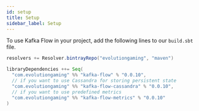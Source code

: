 ```yaml
---
id: setup
title: Setup
sidebar_label: Setup
---
```


To use Kafka Flow in your project, add the following lines to our `build.sbt`
file.

```scala
resolvers += Resolver.bintrayRepo("evolutiongaming", "maven")

libraryDependencies ++= Seq(
  "com.evolutiongaming" %% "kafka-flow" % "0.0.10",
  // if you want to use Cassandra for storing persistent state
  "com.evolutiongaming" %% "kafka-flow-cassandra" % "0.0.10",
  // if you want to use predefined metrics
  "com.evolutiongaming" %% "kafka-flow-metrics" % "0.0.10"
)
```